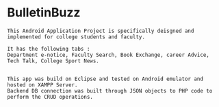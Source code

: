 #   BulletinBuzz
    This Android Application Project is specifically deisgned and implemented for college students and faculty.
    
    It has the following tabs :
    Department e-notice, Faculty Search, Book Exchange, career Advice, Tech Talk, College Sport News.


    This app was build on Eclipse and tested on Android emulator and hosted on XAMPP Server.
    Backend DB connection was built through JSON objects to PHP code to perform the CRUD operations.
     
     
